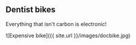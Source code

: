 ## Dentist bikes

Everything that isn't carbon is electronic!

![Expensive bike]({{ site.url }}/images/docbike.jpg)

